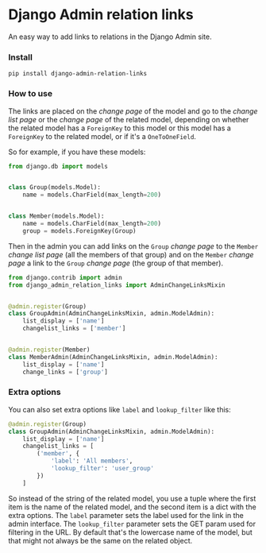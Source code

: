 # Django Admin relation links

An easy way to add links to relations in the Django Admin site.

### Install

    pip install django-admin-relation-links

### How to use

The links are placed on the *change page* of the model and go to the *change
list page* or the *change page* of the related model, depending on whether the
related model has a `ForeignKey` to this model or this model has a `ForeignKey`
to the related model, or if it's a `OneToOneField`.

So for example, if you have these models:


```python
from django.db import models


class Group(models.Model):
    name = models.CharField(max_length=200)


class Member(models.Model):
    name = models.CharField(max_length=200)
    group = models.ForeignKey(Group)
```


Then in the admin you can add links on the `Group` *change page* to the
`Member` *change list page* (all the members of that group) and on the `Member`
*change page* a link to the `Group` *change page* (the group of that member).

```python
from django.contrib import admin
from django_admin_relation_links import AdminChangeLinksMixin


@admin.register(Group)
class GroupAdmin(AdminChangeLinksMixin, admin.ModelAdmin):
    list_display = ['name']
    changelist_links = ['member']


@admin.register(Member)
class MemberAdmin(AdminChangeLinksMixin, admin.ModelAdmin):
    list_display = ['name']
    change_links = ['group']
```


### Extra options

You can also set extra options like `label` and `lookup_filter` like this:

```python
@admin.register(Group)
class GroupAdmin(AdminChangeLinksMixin, admin.ModelAdmin):
    list_display = ['name']
    changelist_links = [
        ('member', {
            'label': 'All members',
            'lookup_filter': 'user_group'
        })
    ]
```

So instead of the string of the related model, you use a tuple where the first
item is the name of the related model, and the second item is a dict with the
extra options. The `label` parameter sets the label used for the link in the
admin interface. The `lookup_filter` parameter sets the GET param used for
filtering in the URL. By default that's the lowercase name of the model, but
that might not always be the same on the related object.
